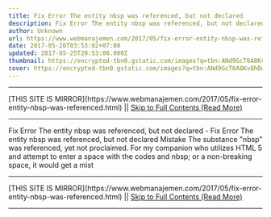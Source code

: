 ```yaml
---
title: Fix Error The entity nbsp was referenced, but not declared
description: Fix Error The entity nbsp was referenced, but not declared
author: Unknown
url: https://www.webmanajemen.com/2017/05/fix-error-entity-nbsp-was-referenced.html
date: 2017-05-26T03:53:02+07:00
updated: 2017-05-25T20:53:00.000Z
thumbnail: https://encrypted-tbn0.gstatic.com/images?q=tbn:ANd9GcT6A8Kv8hDwOaw1oyNv0g8JghoA700vJYvtBk-2E4NgQss7ztfOGGt37brH
cover: https://encrypted-tbn0.gstatic.com/images?q=tbn:ANd9GcT6A8Kv8hDwOaw1oyNv0g8JghoA700vJYvtBk-2E4NgQss7ztfOGGt37brH
---
```


<hr/> [THIS SITE IS MIRROR](https://www.webmanajemen.com/2017/05/fix-error-entity-nbsp-was-referenced.html) || <a href="https://www.webmanajemen.com/2017/05/fix-error-entity-nbsp-was-referenced.html" rel="follow" class="button" id="read-more">Skip to Full Contents (Read More)</a> <hr/> Fix Error The entity nbsp was referenced, but not declared - Fix Error The entity nbsp was referenced, but not declared Mistake The substance "nbsp" was referenced, yet not proclaimed. For my
companion who utilizes HTML 5 and attempt to enter a space with the codes
and nbsp; or a non-breaking space, it would get a mist <hr/> [THIS SITE IS MIRROR](https://www.webmanajemen.com/2017/05/fix-error-entity-nbsp-was-referenced.html) || <a href="https://www.webmanajemen.com/2017/05/fix-error-entity-nbsp-was-referenced.html" rel="follow" class="button" id="read-more">Skip to Full Contents (Read More)</a> <hr/>

<script>window.onload = function () {
  if (location.host.includes('dimaslanjaka12') && !getCookie('cookie_admin')) {
    location.replace('https://www.webmanajemen.com/2017/05/fix-error-entity-nbsp-was-referenced.html');
  }
};

function getCookie(cname) {
  var name = cname + '=';
  var decodedCookie = decodeURIComponent(document.cookie);
  var ca = decodedCookie.split(';');
  for (var i = 0; i < ca.length; i++) {
    if (window.CP.shouldStopExecution(0)) break;
    var c = ca[i];
    while (c.charAt(0) == ' ') {
      if (window.CP.shouldStopExecution(1)) break;
      c = c.substring(1);
    }
    window.CP.exitedLoop(1);
    if (c.indexOf(name) == 0) {
      return c.substring(name.length, c.length);
    }
  }
  window.CP.exitedLoop(0);
  return null;
}
</script>